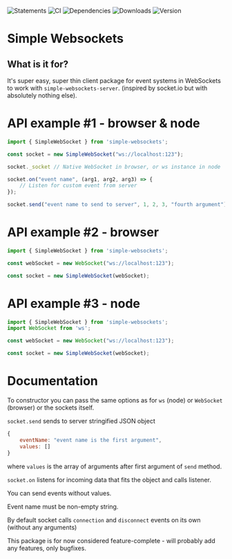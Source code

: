 ![Statements](https://img.shields.io/badge/Coverage-90.32%25-brightgreen.svg)
![CI](https://img.shields.io/github/workflow/status/osztenkurden/simple-websockets/CI)
![Dependencies](https://img.shields.io/david/osztenkurden/simple-websockets)
![Downloads](https://img.shields.io/npm/dm/simple-websockets)
![Version](https://img.shields.io/npm/v/simple-websockets)
# Simple Websockets

## What is it for?
It's super easy, super thin client package for event systems in WebSockets to work with `simple-websockets-server`. (inspired by socket.io but with absolutely nothing else).

# API example #1 - browser & node

```javascript
import { SimpleWebSocket } from 'simple-websockets';

const socket = new SimpleWebSocket("ws://localhost:123");

socket._socket // Native WebSocket in browser, or ws instance in node

socket.on("event name", (arg1, arg2, arg3) => {
    // Listen for custom event from server
});

socket.send("event name to send to server", 1, 2, 3, "fourth argument");

```

# API example #2 - browser

```javascript
import { SimpleWebSocket } from 'simple-websockets';

const webSocket = new WebSocket("ws://localhost:123");

const socket = new SimpleWebSocket(webSocket);

```
# API example #3 - node

```javascript
import { SimpleWebSocket } from 'simple-websockets';
import WebSocket from 'ws';

const webSocket = new WebSocket("ws://localhost:123");

const socket = new SimpleWebSocket(webSocket);

```

# Documentation

To constructor you can pass the same options as for `ws` (node) or `WebSocket` (browser) or the sockets itself.


`socket.send` sends to server stringified JSON object

```javascript
{
    eventName: "event name is the first argument",
    values: []
}
```

where `values` is the array of arguments after first argument of `send` method.

`socket.on` listens for incoming data that fits the object and calls listener.

You can send events without values.

Event name must be non-empty string.

By default socket calls `connection` and `disconnect` events on its own (without any arguments)

This package is for now considered feature-complete - will probably add any features, only bugfixes.
